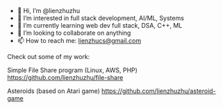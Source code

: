 - 👋 Hi, I’m @lienzhuzhu
- 👀 I’m interested in full stack development, AI/ML, Systems
- 🌱 I’m currently learning web dev full stack, DSA, C++, ML
- 💞️ I’m looking to collaborate on anything
- 📫 How to reach me: lienzhucs@gmail.com

Check out some of my work:

Simple File Share program (Linux, AWS, PHP)
https://github.com/lienzhuzhu/file-share

Asteroids (based on Atari game)
https://github.com/lienzhuzhu/asteroid-game

<!---
lienzhuzhu/lienzhuzhu is a ✨ special ✨ repository because its `README.md` (this file) appears on your GitHub profile.
You can click the Preview link to take a look at your changes.
--->
